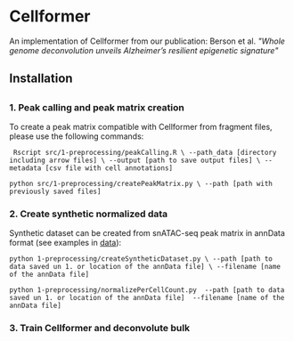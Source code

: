 # Cellformer
An implementation of Cellformer from our publication: Berson et al. *"Whole genome deconvolution unveils Alzheimer’s resilient epigenetic signature"*

## Installation

##
### 1. Peak calling and peak matrix creation

To create a peak matrix compatible with Cellformer from fragment files, please use the following commands:

` Rscript src/1-preprocessing/peakCalling.R \
 --path_data [directory including arrow files] \
 --output [path to save output files] \
 --metadata [csv file with cell annotations]`

`python src/1-preprocessing/createPeakMatrix.py \
 --path [path with previously saved files]`

### 2. Create synthetic normalized data
Synthetic dataset can be created from snATAC-seq peak matrix in annData format (see examples in [data](https://github.com/elo-nsrb/Cellformer/tree/main/data)):

`python 1-preprocessing/createSyntheticDataset.py \
 --path [path to data saved un 1. or location of the annData file] \
 --filename [name of the annData file]`

`python 1-preprocessing/normalizePerCellCount.py 
 --path [path to data saved un 1. or location of the annData file] 
 --filename [name of the annData file]`

### 3. Train Cellformer and deconvolute bulk
